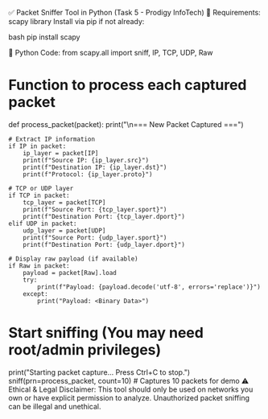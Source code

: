 ✅ Packet Sniffer Tool in Python (Task 5 - Prodigy InfoTech)
🔧 Requirements:
scapy library
Install via pip if not already:

bash
pip install scapy

🧠 Python Code:
from scapy.all import sniff, IP, TCP, UDP, Raw

# Function to process each captured packet
def process_packet(packet):
    print("\n=== New Packet Captured ===")

    # Extract IP information
    if IP in packet:
        ip_layer = packet[IP]
        print(f"Source IP: {ip_layer.src}")
        print(f"Destination IP: {ip_layer.dst}")
        print(f"Protocol: {ip_layer.proto}")

    # TCP or UDP layer
    if TCP in packet:
        tcp_layer = packet[TCP]
        print(f"Source Port: {tcp_layer.sport}")
        print(f"Destination Port: {tcp_layer.dport}")
    elif UDP in packet:
        udp_layer = packet[UDP]
        print(f"Source Port: {udp_layer.sport}")
        print(f"Destination Port: {udp_layer.dport}")

    # Display raw payload (if available)
    if Raw in packet:
        payload = packet[Raw].load
        try:
            print(f"Payload: {payload.decode('utf-8', errors='replace')}")
        except:
            print("Payload: <Binary Data>")

# Start sniffing (You may need root/admin privileges)
print("Starting packet capture... Press Ctrl+C to stop.")
sniff(prn=process_packet, count=10)  # Captures 10 packets for demo
⚠️ Ethical & Legal Disclaimer:
This tool should only be used on networks you own or have explicit permission to analyze. Unauthorized packet sniffing can be illegal and unethical.
